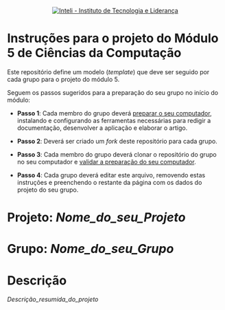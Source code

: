 <p align="center">
<a href= "https://www.inteli.edu.br/"><img src="https://www.inteli.edu.br/wp-content/uploads/2021/08/20172028/marca_1-2.png" alt="Inteli - Instituto de Tecnologia e Liderança" border="0"></a>
</p>

# Instruções para o projeto do Módulo 5 de Ciências da Computação

Este repositório define um modelo (*template*) que deve ser seguido por cada grupo para o projeto do módulo 5.

Seguem os passos sugeridos para a preparação do seu grupo no início do módulo:

* **Passo 1**: Cada membro do grupo deverá [preparar o seu computador](install.md), instalando e configurando as ferramentas necessárias para redigir a documentação, desenvolver a aplicação e elaborar o artigo.

* **Passo 2**: Deverá ser criado um *fork* deste repositório para cada grupo.

* **Passo 3**: Cada membro do grupo deverá clonar o repositório do grupo no seu computador e [validar a preparação do seu computador](validate.md).

* **Passo 4**: Cada grupo deverá editar este arquivo, removendo estas instruções e preenchendo o restante da página com os dados do projeto do seu grupo.


# Projeto: *Nome_do_seu_Projeto*

# Grupo: *Nome_do_seu_Grupo*

# Descrição

*Descrição_resumida_do_projeto*

